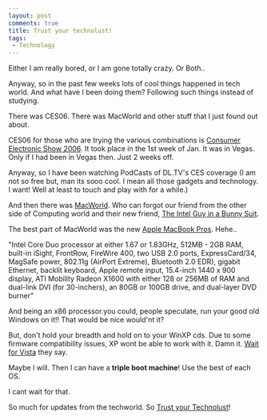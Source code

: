 ```yaml
---
layout: post
comments: true
title: Trust your technolust!
tags:
 - Technology
---
```


Either I am really bored, or I am gone totally crazy. Or Both..

Anyway, so in the past few weeks lots of cool things happened in tech world. And what have I been doing them? Following such things instead of studying.

There was CES06. There was MacWorld and other stuff that I just found out about.

CES06 for those who are trying the various combinations is [Consumer Electronic Show 2006][0]. It took place in the 1st week of Jan. It was in Vegas. Only if I had been in Vegas then. Just 2 weeks off.

Anyway, so I have been watching PodCasts of DL.TV's CES coverage (I am not so free but, man its sooo cool. I mean all those gadgets and technology. I want! Well at least to touch and play with for a while.)

And then there was [MacWorld][1]. Who can forgot our friend from the other side of Computing world and their new friend, [The Intel Guy in a Bunny Suit][2].

The best part of MacWorld was the new [Apple MacBook Pros][3]. Hehe..

"Intel Core Duo processor at either 1.67 or 1.83GHz, 512MB - 2GB RAM, built-in iSight, FrontRow, FireWire 400, two USB 2.0 ports, ExpressCard/34, MagSafe power, 802.11g (AirPort Extreme), Bluetooth 2.0 EDR), gigabit Ethernet, backlit keyboard, Apple remote input, 15.4-inch 1440 x 900 display, ATI Mobility Radeon X1600 with either 128 or 256MB of RAM and dual-link DVI (for 30-inchers), an 80GB or 100GB drive, and dual-layer DVD burner"

And being an x86 processor.you could, people speculate, run your good old Windows on it!! That would be nice would'nt it?

But, don't hold your breadth and hold on to your WinXP cds. Due to some firmware compatibility issues, XP wont be able to work with it. Damn it. [Wait for Vista][4] they say.

Maybe I will. Then I can have a **triple boot machine**! Use the best of each OS.

I cant wait for that.

So much for updates from the techworld. So [Trust your Technolust][5]!


[0]: http://www.cesweb.org
[1]: http://www.macworldexpo.com/
[2]: http://www.engadget.com/media/2006/01/MACINTEL1.jpg
[3]: http://engadget.com/2006/01/10/apple-leaps-ahead-with-dual-core-intel-macbook-pro/
[4]: http://www.engadget.com/2006/01/11/no-xp-on-intel-macs-but-vista-is-good-to-go/
[5]: http://hak5.org/
